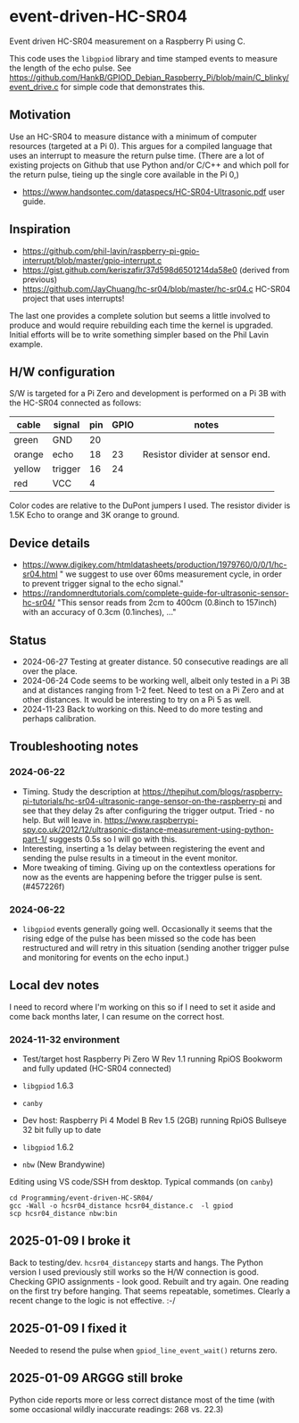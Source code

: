 # event-driven-HC-SR04

Event driven HC-SR04 measurement on a Raspberry Pi using C.

This code uses the `libgpiod` library and time stamped events to measure the length of the echo pulse. See <https://github.com/HankB/GPIOD_Debian_Raspberry_Pi/blob/main/C_blinky/event_drive.c> for simple code that demonstrates this.

## Motivation

Use an HC-SR04 to measure distance with a minimum of computer resources (targeted at a Pi 0). This argues for a compiled language that uses an interrupt to measure the return pulse time. (There are a lot of existing projects on Github that use Python and/or C/C++ and which poll for the return pulse, tieing up the single core available in the Pi 0,)

* <https://www.handsontec.com/dataspecs/HC-SR04-Ultrasonic.pdf> user guide.

## Inspiration

* <https://github.com/phil-lavin/raspberry-pi-gpio-interrupt/blob/master/gpio-interrupt.c>
* <https://gist.github.com/keriszafir/37d598d6501214da58e0> (derived from previous)
* <https://github.com/JayChuang/hc-sr04/blob/master/hc-sr04.c> HC-SR04 project that uses interrupts!

The last one provides a complete solution but seems a little involved to produce and would require rebuilding each time the kernel is upgraded. Initial efforts will be to write something simpler based on the Phil Lavin example.

## H/W configuration

S/W is targeted for a Pi Zero and development is performed on a Pi 3B with the HC-SR04 connected as follows:

|cable|signal|pin|GPIO|notes|
|---|---|---|---|---|
|green|GND|20|
|orange|echo|18|23|Resistor divider at sensor end.|
|yellow|trigger|16|24|
|red|VCC|4|

Color codes are relative to the DuPont jumpers I used. The resistor divider is 1.5K Echo to orange and 3K orange to ground.

## Device details

* <https://www.digikey.com/htmldatasheets/production/1979760/0/0/1/hc-sr04.html> " we suggest to use over 60ms measurement cycle, in order to prevent trigger signal to the echo signal."
* <https://randomnerdtutorials.com/complete-guide-for-ultrasonic-sensor-hc-sr04/> "This sensor reads from 2cm to 400cm (0.8inch to 157inch) with an accuracy of 0.3cm (0.1inches), ..."

## Status

* 2024-06-27 Testing at greater distance. 50 consecutive readings are all over the place.
* 2024-06-24 Code seems to be working well, albeit only tested in a Pi 3B and at distances ranging from 1-2 feet. Need to test on a Pi Zero and at other distances. It would be interesting to try on a Pi 5 as well.
* 2024-11-23 Back to working on this. Need to do more testing and perhaps calibration.

## Troubleshooting notes

### 2024-06-22 

* Timing. Study the description at <https://thepihut.com/blogs/raspberry-pi-tutorials/hc-sr04-ultrasonic-range-sensor-on-the-raspberry-pi> and see that they delay 2s after configuring the trigger output. Tried - no help. But will leave in. <https://www.raspberrypi-spy.co.uk/2012/12/ultrasonic-distance-measurement-using-python-part-1/> suggests 0.5s so I will go with this. 
* Interesting, inserting a 1s delay between registering the event and sending the pulse results in a timeout in the event monitor.
* More tweaking of timing. Giving up on the contextless operations for now as the events are happening before the trigger pulse is sent. (#457226f)

### 2024-06-22 

* `libgpiod` events generally going well. Occasionally it seems that the rising edge of the pulse has been missed so the code has been restructured and will retry in this situation (sending another trigger pulse and monitoring for events on the echo input.)

## Local dev notes

I need to record where I'm working on this so if I need to set it aside and come back months later, I can resume on the correct host.

### 2024-11-32 environment

* Test/target host Raspberry Pi Zero W Rev 1.1 running RpiOS Bookworm and fully updated (HC-SR04 connected)
* `libgpiod` 1.6.3
* `canby`

* Dev host: Raspberry Pi 4 Model B Rev 1.5 (2GB) running RpiOS Bullseye 32 bit fully up to date
* `libgpiod` 1.6.2
* `nbw` (New Brandywine)

Editing using VS code/SSH from desktop. Typical commands (on `canby`)

```text
cd Programming/event-driven-HC-SR04/
gcc -Wall -o hcsr04_distance hcsr04_distance.c  -l gpiod
scp hcsr04_distance nbw:bin
```

## 2025-01-09 I broke it

Back to testing/dev. `hcsr04_distancepy` starts and hangs. The Python version I used previously still works so the H/W connection is good. Checking GPIO assignments - look good. Rebuilt and try again. One reading on the first try before hanging. That seems repeatable, sometimes. Clearly a recent change to the logic is not effective. :-/

## 2025-01-09 I fixed it

Needed to resend the pulse when `gpiod_line_event_wait()` returns zero.

## 2025-01-09 ARGGG still broke

Python cide reports more or less correct distance most of the time (with some occasional wildly inaccurate readings: 268 vs. 22.3)
